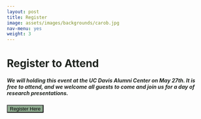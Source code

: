 ```yaml
---
layout: post
title: Register
image: assets/images/backgrounds/carob.jpg
nav-menu: yes
weight: 3
---
```


<h1 style="color:#202520">Register to Attend</h1>

<h5 style="color:#202520">
We will holding this event at the UC Davis Alumni Center on May 27th. It is free to attend, and we welcome all guests to come and join us for a day of research presentations.
</h5>

<a href =  "https://docs.google.com/forms/d/e/1FAIpQLSdC3wVb3H4llKbW5TBYwQaVygEPPpfPUQSzkBD1-fW_iFkTZg/viewform?usp=sf_link"><button style = "background:#8eaa8f">Register Here</button></a> 





